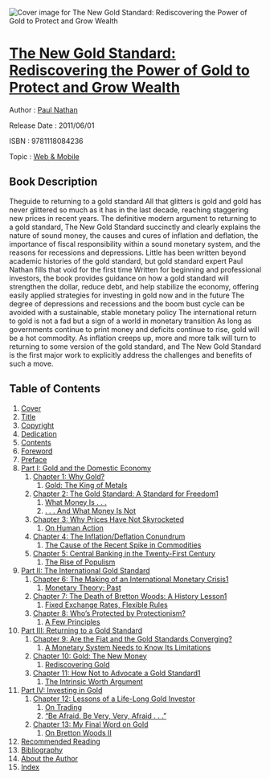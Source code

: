 ![Cover image for The New Gold Standard: Rediscovering the Power of Gold to Protect and Grow Wealth](https://imgdetail.ebookreading.net/cover/cover/web_mobile/EB9781118084236.jpg)

[The New Gold Standard: Rediscovering the Power of Gold to Protect and Grow Wealth](https://ebookreading.net/view/book/The+New+Gold+Standard%3A+Rediscovering+the+Power+of+Gold+to+Protect+and+Grow+Wealth-EB9781118084236_1.html "The New Gold Standard: Rediscovering the Power of Gold to Protect and Grow Wealth")
====================================================================================================================

Author : [Paul Nathan](https://ebookreading.net/search/author/Paul+Nathan)

Release Date : 2011/06/01

ISBN : 9781118084236

Topic : [Web & Mobile](https://ebookreading.net/search/category/web-mobile)

Book Description
-----------------

Theguide to returning to a gold standard
All that glitters is gold and gold has never glittered so much as it has in the last decade, reaching staggering new prices in recent years. The definitive modern argument to returning to a gold standard, The New Gold Standard succinctly and clearly explains the nature of sound money, the causes and cures of inflation and deflation, the importance of fiscal responsibility within a sound monetary system, and the reasons for recessions and depressions.
Little has been written beyond academic histories of the gold standard, but gold standard expert Paul Nathan fills that void for the first time
Written for beginning and professional investors, the book provides guidance on how a gold standard will strengthen the dollar, reduce debt, and help stabilize the economy, offering easily applied strategies for investing in gold now and in the future
The degree of depressions and recessions and the boom bust cycle can be avoided with a sustainable, stable monetary policy
The international return to gold is not a fad but a sign of a world in monetary transition
As long as governments continue to print money and deficits continue to rise, gold will be a hot commodity. As inflation creeps up, more and more talk will turn to returning to some version of the gold standard, and The New Gold Standard is the first major work to explicitly address the challenges and benefits of such a move.
              
Table of Contents
-----------------

1. [Cover](https://ebookreading.net/view/book/The+New+Gold+Standard%3A+Rediscovering+the+Power+of+Gold+to+Protect+and+Grow+Wealth-EB9781118084236_1.html)
1. [Title](https://ebookreading.net/view/book/The+New+Gold+Standard%3A+Rediscovering+the+Power+of+Gold+to+Protect+and+Grow+Wealth-EB9781118084236_3.html)
1. [Copyright](https://ebookreading.net/view/book/The+New+Gold+Standard%3A+Rediscovering+the+Power+of+Gold+to+Protect+and+Grow+Wealth-EB9781118084236_4.html)
1. [Dedication](https://ebookreading.net/view/book/The+New+Gold+Standard%3A+Rediscovering+the+Power+of+Gold+to+Protect+and+Grow+Wealth-EB9781118084236_5.html)
1. [Contents](https://ebookreading.net/view/book/The+New+Gold+Standard%3A+Rediscovering+the+Power+of+Gold+to+Protect+and+Grow+Wealth-EB9781118084236_2.html)
1. [Foreword](https://ebookreading.net/view/book/The+New+Gold+Standard%3A+Rediscovering+the+Power+of+Gold+to+Protect+and+Grow+Wealth-EB9781118084236_6.html)
1. [Preface](https://ebookreading.net/view/book/The+New+Gold+Standard%3A+Rediscovering+the+Power+of+Gold+to+Protect+and+Grow+Wealth-EB9781118084236_7.html)
1. [Part I: Gold and the Domestic Economy](https://ebookreading.net/view/book/The+New+Gold+Standard%3A+Rediscovering+the+Power+of+Gold+to+Protect+and+Grow+Wealth-EB9781118084236_8.html)
    1. [Chapter 1: Why Gold?](https://ebookreading.net/view/book/The+New+Gold+Standard%3A+Rediscovering+the+Power+of+Gold+to+Protect+and+Grow+Wealth-EB9781118084236_9.html)
        1. [Gold: The King of Metals](https://ebookreading.net/view/book/The+New+Gold+Standard%3A+Rediscovering+the+Power+of+Gold+to+Protect+and+Grow+Wealth-EB9781118084236_9.html#sec1)
    1. [Chapter 2: The Gold Standard: A Standard for Freedom1](https://ebookreading.net/view/book/The+New+Gold+Standard%3A+Rediscovering+the+Power+of+Gold+to+Protect+and+Grow+Wealth-EB9781118084236_10.html)
        1. [What Money Is . . .](https://ebookreading.net/view/book/The+New+Gold+Standard%3A+Rediscovering+the+Power+of+Gold+to+Protect+and+Grow+Wealth-EB9781118084236_10.html#sec2)
        1. [ . . . And What Money Is Not](https://ebookreading.net/view/book/The+New+Gold+Standard%3A+Rediscovering+the+Power+of+Gold+to+Protect+and+Grow+Wealth-EB9781118084236_10.html#sec3)
    1. [Chapter 3: Why Prices Have Not Skyrocketed](https://ebookreading.net/view/book/The+New+Gold+Standard%3A+Rediscovering+the+Power+of+Gold+to+Protect+and+Grow+Wealth-EB9781118084236_11.html)
        1. [On Human Action](https://ebookreading.net/view/book/The+New+Gold+Standard%3A+Rediscovering+the+Power+of+Gold+to+Protect+and+Grow+Wealth-EB9781118084236_11.html#sec4)
    1. [Chapter 4: The Inflation/Deflation Conundrum](https://ebookreading.net/view/book/The+New+Gold+Standard%3A+Rediscovering+the+Power+of+Gold+to+Protect+and+Grow+Wealth-EB9781118084236_12.html)
        1. [The Cause of the Recent Spike in Commodities](https://ebookreading.net/view/book/The+New+Gold+Standard%3A+Rediscovering+the+Power+of+Gold+to+Protect+and+Grow+Wealth-EB9781118084236_12.html#sec5)
    1. [Chapter 5: Central Banking in the Twenty-First Century](https://ebookreading.net/view/book/The+New+Gold+Standard%3A+Rediscovering+the+Power+of+Gold+to+Protect+and+Grow+Wealth-EB9781118084236_13.html)
        1. [The Rise of Populism](https://ebookreading.net/view/book/The+New+Gold+Standard%3A+Rediscovering+the+Power+of+Gold+to+Protect+and+Grow+Wealth-EB9781118084236_13.html#sec6)
1. [Part II: The International Gold Standard](https://ebookreading.net/view/book/The+New+Gold+Standard%3A+Rediscovering+the+Power+of+Gold+to+Protect+and+Grow+Wealth-EB9781118084236_14.html)
    1. [Chapter 6: The Making of an International Monetary Crisis1](https://ebookreading.net/view/book/The+New+Gold+Standard%3A+Rediscovering+the+Power+of+Gold+to+Protect+and+Grow+Wealth-EB9781118084236_15.html)
        1. [Monetary Theory: Past](https://ebookreading.net/view/book/The+New+Gold+Standard%3A+Rediscovering+the+Power+of+Gold+to+Protect+and+Grow+Wealth-EB9781118084236_15.html#sec7)
    1. [Chapter 7: The Death of Bretton Woods: A History Lesson1](https://ebookreading.net/view/book/The+New+Gold+Standard%3A+Rediscovering+the+Power+of+Gold+to+Protect+and+Grow+Wealth-EB9781118084236_16.html)
        1. [Fixed Exchange Rates, Flexible Rules](https://ebookreading.net/view/book/The+New+Gold+Standard%3A+Rediscovering+the+Power+of+Gold+to+Protect+and+Grow+Wealth-EB9781118084236_16.html#sec8)
    1. [Chapter 8: Who’s Protected by Protectionism?](https://ebookreading.net/view/book/The+New+Gold+Standard%3A+Rediscovering+the+Power+of+Gold+to+Protect+and+Grow+Wealth-EB9781118084236_17.html)
        1. [A Few Principles](https://ebookreading.net/view/book/The+New+Gold+Standard%3A+Rediscovering+the+Power+of+Gold+to+Protect+and+Grow+Wealth-EB9781118084236_17.html#sec9)
1. [Part III: Returning to a Gold Standard](https://ebookreading.net/view/book/The+New+Gold+Standard%3A+Rediscovering+the+Power+of+Gold+to+Protect+and+Grow+Wealth-EB9781118084236_18.html)
    1. [Chapter 9: Are the Fiat and the Gold Standards Converging?](https://ebookreading.net/view/book/The+New+Gold+Standard%3A+Rediscovering+the+Power+of+Gold+to+Protect+and+Grow+Wealth-EB9781118084236_19.html)
        1. [A Monetary System Needs to Know Its Limitations](https://ebookreading.net/view/book/The+New+Gold+Standard%3A+Rediscovering+the+Power+of+Gold+to+Protect+and+Grow+Wealth-EB9781118084236_19.html#sec10)
    1. [Chapter 10: Gold: The New Money](https://ebookreading.net/view/book/The+New+Gold+Standard%3A+Rediscovering+the+Power+of+Gold+to+Protect+and+Grow+Wealth-EB9781118084236_20.html)
        1. [Rediscovering Gold](https://ebookreading.net/view/book/The+New+Gold+Standard%3A+Rediscovering+the+Power+of+Gold+to+Protect+and+Grow+Wealth-EB9781118084236_20.html#sec11)
    1. [Chapter 11: How Not to Advocate a Gold Standard1](https://ebookreading.net/view/book/The+New+Gold+Standard%3A+Rediscovering+the+Power+of+Gold+to+Protect+and+Grow+Wealth-EB9781118084236_21.html)
        1. [The Intrinsic Worth Argument](https://ebookreading.net/view/book/The+New+Gold+Standard%3A+Rediscovering+the+Power+of+Gold+to+Protect+and+Grow+Wealth-EB9781118084236_21.html#sec12)
1. [Part IV: Investing in Gold](https://ebookreading.net/view/book/The+New+Gold+Standard%3A+Rediscovering+the+Power+of+Gold+to+Protect+and+Grow+Wealth-EB9781118084236_22.html)
    1. [Chapter 12: Lessons of a Life-Long Gold Investor](https://ebookreading.net/view/book/The+New+Gold+Standard%3A+Rediscovering+the+Power+of+Gold+to+Protect+and+Grow+Wealth-EB9781118084236_23.html)
        1. [On Trading](https://ebookreading.net/view/book/The+New+Gold+Standard%3A+Rediscovering+the+Power+of+Gold+to+Protect+and+Grow+Wealth-EB9781118084236_23.html#sec13)
        1. [“Be Afraid. Be Very, Very, Afraid . . .”](https://ebookreading.net/view/book/The+New+Gold+Standard%3A+Rediscovering+the+Power+of+Gold+to+Protect+and+Grow+Wealth-EB9781118084236_23.html#sec14)
    1. [Chapter 13: My Final Word on Gold](https://ebookreading.net/view/book/The+New+Gold+Standard%3A+Rediscovering+the+Power+of+Gold+to+Protect+and+Grow+Wealth-EB9781118084236_24.html)
        1. [On Bretton Woods II](https://ebookreading.net/view/book/The+New+Gold+Standard%3A+Rediscovering+the+Power+of+Gold+to+Protect+and+Grow+Wealth-EB9781118084236_24.html#sec15)
1. [Recommended Reading](https://ebookreading.net/view/book/The+New+Gold+Standard%3A+Rediscovering+the+Power+of+Gold+to+Protect+and+Grow+Wealth-EB9781118084236_25.html)
1. [Bibliography](https://ebookreading.net/view/book/The+New+Gold+Standard%3A+Rediscovering+the+Power+of+Gold+to+Protect+and+Grow+Wealth-EB9781118084236_26.html)
1. [About the Author](https://ebookreading.net/view/book/The+New+Gold+Standard%3A+Rediscovering+the+Power+of+Gold+to+Protect+and+Grow+Wealth-EB9781118084236_27.html)
1. [Index](https://ebookreading.net/view/book/The+New+Gold+Standard%3A+Rediscovering+the+Power+of+Gold+to+Protect+and+Grow+Wealth-EB9781118084236_28.html)
